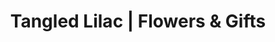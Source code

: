 ---
title: "Tangled Lilac | Flowers & Gifts"
url: /sneads-ferry/tangled-lilac-flowers-und-gifts/
shop: Blumen
---